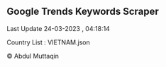 

## Google Trends Keywords Scraper 
 
Last Update 24-03-2023 , 04:18:14

Country List :
VIETNAM.json



© Abdul Muttaqin 
